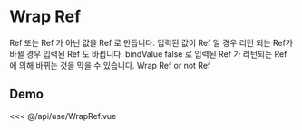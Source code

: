 <script setup>
import WrapRef from './WrapRef.vue';
</script>

# Wrap Ref

Ref 또는 Ref 가 아닌 값을 Ref 로 만듭니다. 입력된 값이 Ref 일 경우 리턴 되는 Ref가 바뀔 경우 입력된 Ref 도 바뀝니다.
bindValue false 로 입력된 Ref 가 리턴되는 Ref 에 의해 바뀌는 것을 막을 수 있습니다.
Wrap Ref or not Ref

## Demo

<wrap-ref></wrap-ref>


<<< @/api/use/WrapRef.vue

